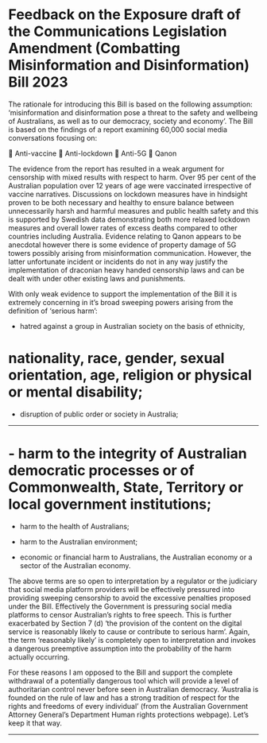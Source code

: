 # Feedback on the Exposure draft of the Communications Legislation Amendment (Combatting Misinformation and Disinformation) Bill 2023

 The rationale for introducing this Bill is based on the following assumption: ‘misinformation and disinformation pose a threat to the safety and wellbeing of Australians, as well as to our democracy, society and economy’. The Bill is based on the findings of a report examining 60,000 social media conversations focusing on: 

  Anti-vaccine
  Anti-lockdown
  Anti-5G
  Qanon

 The evidence from the report has resulted in a weak argument for censorship with mixed results with respect to harm. Over 95 per cent of the Australian population over 12 years of age were vaccinated irrespective of vaccine narratives. Discussions on lockdown measures have in hindsight proven to be both necessary and healthy to ensure balance between unnecessarily harsh and harmful measures and public health safety and this is supported by Swedish data demonstrating both more relaxed lockdown measures and overall lower rates of excess deaths compared to other countries including Australia. Evidence relating to Qanon appears to be anecdotal however there is some evidence of property damage of 5G towers possibly arising from misinformation communication. However, the latter unfortunate incident or incidents do not in any way justify the implementation of draconian heavy handed censorship laws and can be dealt with under other existing laws and punishments.

 With only weak evidence to support the implementation of the Bill it is extremely concerning in it’s broad sweeping powers arising from the definition of ‘serious harm’:

- hatred against a group in Australian society on the basis of ethnicity,
# nationality, race, gender, sexual orientation, age, religion or physical or mental disability; 

 - disruption of public order or society in Australia; 


-----

# - harm to the integrity of Australian democratic processes or of Commonwealth, State, Territory or local government institutions; 

 - harm to the health of Australians; 

 - harm to the Australian environment; 

 - economic or financial harm to Australians, the Australian economy or a sector of the Australian economy. 

 The above terms are so open to interpretation by a regulator or the judiciary that social media platform providers will be effectively pressured into providing sweeping censorship to avoid the excessive penalties proposed under the Bill.  Effectively the Government is pressuring social media platforms to censor Australian’s rights to free speech. This is further exacerbated by Section 7 (d) ‘the provision of the content on the digital service is reasonably likely to cause or contribute to serious harm’. Again, the term ‘reasonably likely’ is completely open to interpretation and invokes a dangerous preemptive assumption into the probability of the harm actually occurring. 

 For these reasons I am opposed to the Bill and support the complete withdrawal of a potentially dangerous tool which will provide a level of authoritarian control never before seen in Australian democracy. ‘Australia is founded on the rule of law and has a strong tradition of respect for the rights and freedoms of every individual’ (from the Australian Government Attorney General’s Department Human rights protections webpage). Let’s keep it that way.


-----


